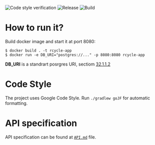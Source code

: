![Code style verification](https://github.com/RecycleAppHSE/backend/workflows/Code%20style%20verification/badge.svg?branch=master)
![Release](https://github.com/RecycleAppHSE/backend/workflows/Release/badge.svg)
![Build](https://github.com/RecycleAppHSE/backend/workflows/Build/badge.svg?branch=master)

# How to run it?

Build docker image and start it at port 8080:

```
$ docker build . -t rcycle-app
$ docker run -e DB_URI="postgres://..." -p 8080:8080 rcycle-app
```

**DB_URI** is a standrart posrgres URI, sectiom [32.1.1.2](https://www.postgresql.org/docs/9.3/libpq-connect.html#LIBPQ-PARAMKEYWORDS)


# Code Style

The project uses Google Code Style. Run `./gradlew goJF` for automatic formatting.

# API specification

API specification can be found at [`API.md`](./API.md) file.

